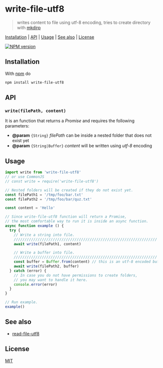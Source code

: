 # write-file-utf8

> writes content to file using utf-8 encoding, tries to create directory with [mkdirp]

[Installation](#installation) |
[API](#api) |
[Usage](#usage) |
[See also](#see-also) |
[License](#license)

[![NPM version](https://badge.fury.io/js/write-file-utf8.svg)](http://badge.fury.io/js/write-file-utf8)

## Installation

With [npm](https://npmjs.org/) do

```bash
npm install write-file-utf8
```

## API

### `write(filePath, content)`

It is an function that returns a *Promise* and requires the following parameters:

* **@param** `{String}` *filePath* can be inside a nested folder that does not exist yet
* **@param** `{String|Buffer}` *content* will be written using *utf-8* encoding

## Usage

```javascript
import write from 'write-file-utf8'
// or use CommonJS
// const write = require('write-file-utf8')

// Nested folders will be created if they do not exist yet.
const filePath1 = '/tmp/foo/bar.txt'
const filePath2 = '/tmp/foo/bar/quz.txt'

const content = 'Hello'

// Since write-file-utf8 function will return a Promise,
// the most comfortable way to run it is inside an async function.
async function example () {
  try {
    // Write a string into file.
    //////////////////////////////////////////////////////////////////
    await write(filePath1, content)

    // Write a buffer into file.
    //////////////////////////////////////////////////////////////////
    const buffer = Buffer.from(content) // this is an utf-8 encoded buffer
    await write(filePath2, buffer)
  } catch (error) {
    // In case you do not have permissions to create folders,
    // you may want to handle it here.
    console.error(error)
  }
}

// Run example.
example()
```

## See also

* [read-file-utf8]

## License

[MIT](https://fibo.github.io/mit-license/)

[mkdirp]: https://www.npmjs.com/package/mkdirp
[read-file-utf8]: https://fibo.github.io/read-file-utf8
